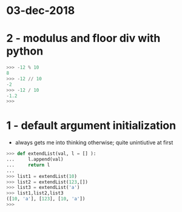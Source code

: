 # 03-dec-2018


# 2 - modulus and floor div with python

```python
>>> -12 % 10
8
>>> -12 // 10
-2
>>> -12 / 10
-1.2
>>> 
```

# 1 - default argument initialization

- always gets me into thinking otherwise; quite unintiutive at first

```python
>>> def extendList(val, l = [] ):
...     l.append(val)
...     return l
... 
>>> list1 = extendList(10)
>>> list2 = extendList(123,[])
>>> list3 = extendList('a')
>>> list1,list2,list3
([10, 'a'], [123], [10, 'a'])
>>> 
```

